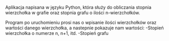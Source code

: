 Aplikacja napisana w języku Python, która służy do obliczania stopnia wierzchołka w grafie oraz stopnia grafu o ilości n-wierzchołków.

Program po uruchomieniu prosi nas o wpisanie ilości wierzchołków oraz wartości danego wierzchołka, a nastepnie pokazuje nam wartości:
-Stopień wierzchołka o numerze n, n+1, itd.
-Stopień grafu
